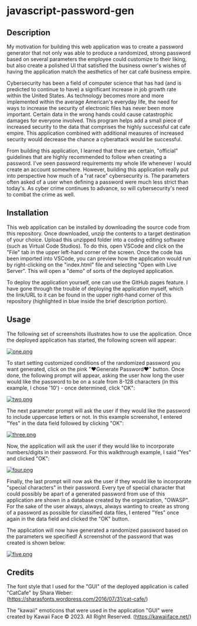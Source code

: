 # javascript-password-gen

## Description
My motivation for building this web application was to create a password generator that not only was able to produce a randomized, strong password based on several parameters the employee could customize to their liking, but also create a polished UI that satisfied the business owner's wishes of having the application match the aesthetics of her cat café business empire. 

Cybersecurity has been a field of computer science that has had (and is predicted to continue to have) a significant increase in job growth rate within the United States. As technology becomes more and more implemented within the average American's everyday life, the need for ways to increase the security of electronic files has never been more important. Certain data in the wrong hands could cause catastrophic damages for everyone involved. This program helps add a small piece of increased security to the data that comprises the highly successful cat cafe empire. This application combined with additional measures of increased security would decrease the chance a cyberattack would be successful.

From building this application, I learned that there are certain, "official" guidelines that are highly recommended to follow when creating a password. I've seen password requirements my whole life whenever I would create an account somewhere. However, building this application really put into perspective how much of a "rat race" cybersecurity is. The parameters often asked of a user when defining a password were much less strict than today's. As cyber crime continues to advance, so will cybersecurity's need to combat the crime as well. 

## Installation
This web application can be installed by downloading the source code from this repository. Once downloaded, unzip the contents to a target destination of your choice. Upload this unzipped folder into a coding editing software (such as Virtual Code Studios). To do this, open VSCode and click on the "File" tab in the upper left-hand corner of the screen. Once the code has been imported into VSCode, you can preview how the application would run by right-clicking on the "index.html" file and selecting "Open with Live Server". This will open a "demo" of sorts of the deployed application. 

To deploy the application yourself, one can use the GitHub pages feature. I have gone through the trouble of deploying the application myself, which the link/URL to it can be found in the upper right-hand corner of this repository (highlighted in blue inside the brief description portion).

## Usage
The following set of screenshots illustrates how to use the application. Once the deployed application has started, the following screen will appear:


[![one.png](https://i.postimg.cc/DzMh5n2k/one.png)](https://postimg.cc/PLY05Gp2)


To start setting customized conditions of the randomized password you want generated, click on the pink "&hearts;Generate Password&hearts;" button. Once done, the following prompt will appear, asking the user how long the user would like the password to be on a scale from 8-128 characters (in this example, I chose '10') - once determined, click "OK":


[![two.png](https://i.postimg.cc/XvmMdL8n/two.png)](https://postimg.cc/GBFS1kVf)


The next parameter prompt will ask the user if they would like the password to include uppercase letters or not. In this example screenshot, I entered "Yes" in the data field followed by clicking "OK":


[![three.png](https://i.postimg.cc/x1sVTnNJ/three.png)](https://postimg.cc/w1sGwKVg)


Now, the application will ask the user if they would like to incorporate numbers/digits in their password. For this walkthrough example, I said "Yes" and clicked "OK":


[![four.png](https://i.postimg.cc/8CjQ79Ly/four.png)](https://postimg.cc/f3ngFH2X)


Finally, the last prompt will now ask the user if they would like to incorporate "special characters" in their password. Every tye of special character that could possibly be apart of a generated password from use of this application are shown in a database created by the organization, "OWASP". For the sake of the user always, always, always wanting to create as strong of a password as possible for classified data files, I entered "Yes" once again in the data field and clicked the "OK" button. 


The application will now have generated a randomized password based on the parameters we specified! A screenshot of the password that was created is shown below:


[![five.png](https://i.postimg.cc/0y5qsbj1/five.png)](https://postimg.cc/56rr598s)

## Credits

The font style that I used for the "GUI" of the deployed application is called "CatCafe" by Shara Weber: (https://sharasfonts.wordpress.com/2016/07/31/cat-cafe/)

The "kawaii" emoticons that were used in the application "GUI" were created by Kawaii Face © 2023. All Right Reserved. (https://kawaiiface.net/)
